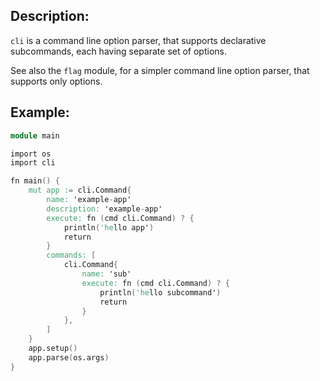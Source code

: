 ## Description:

`cli` is a command line option parser, that supports
declarative subcommands, each having separate set of options.

See also the `flag` module, for a simpler command line option parser,
that supports only options.

## Example:

```v
module main

import os
import cli

fn main() {
	mut app := cli.Command{
		name: 'example-app'
		description: 'example-app'
		execute: fn (cmd cli.Command) ? {
			println('hello app')
			return
		}
		commands: [
			cli.Command{
				name: 'sub'
				execute: fn (cmd cli.Command) ? {
					println('hello subcommand')
					return
				}
			},
		]
	}
	app.setup()
	app.parse(os.args)
}
```
